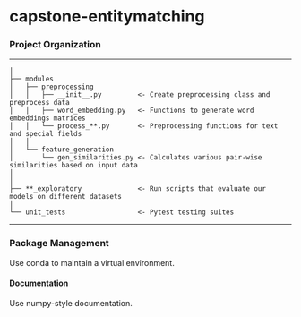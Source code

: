 # capstone-entitymatching

### Project Organization

------------
    │
    ├── modules
    │   ├── preprocessing
    │   │   ├── __init__.py         <- Create preprocessing class and preprocess data
    │   │   ├── word_embedding.py   <- Functions to generate word embeddings matrices
    │   │   └── process_**.py       <- Preprocessing functions for text and special fields
    │   │
    │   └── feature_generation
    │       └── gen_similarities.py <- Calculates various pair-wise similarities based on input data
    │
    │
    ├── **_exploratory              <- Run scripts that evaluate our models on different datasets
    │
    └── unit_tests                  <- Pytest testing suites
--------

### Package Management

Use conda to maintain a virtual environment.

#### Documentation

Use numpy-style documentation.
